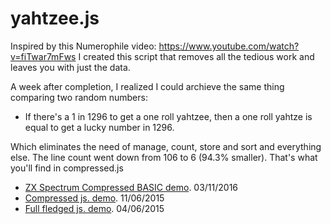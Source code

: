 # yahtzee.js

Inspired by this Numerophile video: https://www.youtube.com/watch?v=fiTwar7mFws I created this script that removes all the tedious work and leaves you with just the data.

A week after completion, I realized I could archieve the same thing comparing two random numbers:
- If there's a 1 in 1296 to get a one roll yahtzee, then a one roll yahtze is equal to get a lucky number in 1296.

Which eliminates the need of manage, count, store and sort and everything else.
The line count went down from 106 to 6 (94.3% smaller). That's what you'll find in compressed.js

- [ZX Spectrum Compressed BASIC demo](https://www.youtube.com/watch?v=vba4_Cc9QYI "Compressed BASIC"). 03/11/2016
- [Compressed js. demo](https://repl.it/ENfh "Compressed .js"). 11/06/2015
- [Full fledged js. demo](https://repl.it/ENgb "Expanded .js"). 04/06/2015
